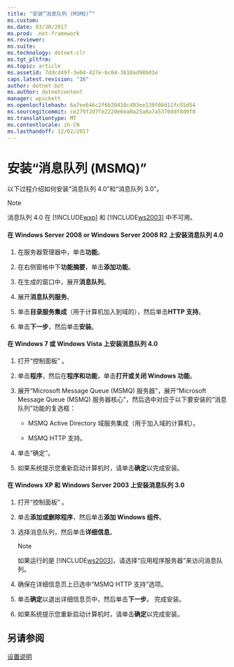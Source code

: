 ```yaml
---
title: "安装“消息队列 (MSMQ)”"
ms.custom: 
ms.date: 03/30/2017
ms.prod: .net-framework
ms.reviewer: 
ms.suite: 
ms.technology: dotnet-clr
ms.tgt_pltfrm: 
ms.topic: article
ms.assetid: 7ddcd497-3e04-427e-bc04-3610ad98b01e
caps.latest.revision: "16"
author: dotnet-bot
ms.author: dotnetcontent
manager: wpickett
ms.openlocfilehash: 6a7ee646c2f6b20410c493ee139f08d11fc55d54
ms.sourcegitcommit: ce279f2d7fe2220e6ea0a25a8a7a5370ddf8d9f0
ms.translationtype: MT
ms.contentlocale: zh-CN
ms.lasthandoff: 12/02/2017
---
```

# <a name="installing-message-queuing-msmq"></a>安装“消息队列 (MSMQ)”
以下过程介绍如何安装“消息队列 4.0”和“消息队列 3.0”。  
  
> [!NOTE]
>  消息队列 4.0 在 [!INCLUDE[wxp](../../../../includes/wxp-md.md)] 和 [!INCLUDE[ws2003](../../../../includes/ws2003-md.md)] 中不可用。  
  
#### <a name="to-install-message-queuing-40-on-windows-server-2008-or-windows-server-2008-r2"></a>在 Windows Server 2008 or Windows Server 2008 R2 上安装消息队列 4.0  
  
1.  在服务器管理器中，单击**功能**。  
  
2.  在右侧窗格中下**功能摘要**，单击**添加功能**。  
  
3.  在生成的窗口中，展开**消息队列**。  
  
4.  展开**消息队列服务**。  
  
5.  单击**目录服务集成**（用于计算机加入到域的），然后单击**HTTP 支持**。  
  
6.  单击**下一步**，然后单击**安装**。  
  
#### <a name="to-install-message-queuing-40-on-windows-7-or-windows-vista"></a>在 Windows 7 或 Windows Vista 上安装消息队列 4.0  
  
1.  打开“控制面板” 。  
  
2.  单击**程序**，然后在**程序和功能**，单击**打开或关闭 Windows 功能**。  
  
3.  展开“Microsoft Message Queue (MSMQ) 服务器”，展开“Microsoft Message Queue (MSMQ) 服务器核心”，然后选中对应于以下要安装的“消息队列”功能的复选框：  
  
    -   MSMQ Active Directory 域服务集成（用于加入域的计算机）。  
  
    -   MSMQ HTTP 支持。  
  
4.  单击“确定”。  
  
5.  如果系统提示您重新启动计算机时，请单击**确定**以完成安装。  
  
#### <a name="to-install-message-queuing-30-on-windows-xp-and-windows-server-2003"></a>在 Windows XP 和 Windows Server 2003 上安装消息队列 3.0  
  
1.  打开“控制面板” 。  
  
2.  单击**添加或删除程序**，然后单击**添加 Windows 组件**。  
  
3.  选择消息队列，然后单击**详细信息**。  
  
    > [!NOTE]
    >  如果运行的是 [!INCLUDE[ws2003](../../../../includes/ws2003-md.md)]，请选择“应用程序服务器”来访问消息队列。  
  
4.  确保在详细信息页上已选中“MSMQ HTTP 支持”选项。  
  
5.  单击**确定**以退出详细信息页中，然后单击**下一步**。 完成安装。  
  
6.  如果系统提示您重新启动计算机时，请单击**确定**以完成安装。  
  
## <a name="see-also"></a>另请参阅  
 [设置说明](../../../../docs/framework/wcf/samples/set-up-instructions.md)
